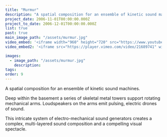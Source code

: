 ```yaml
---
title: "Murmur"
description: "A spatial composition for an ensemble of kinetic sound machines."
project_date: 2006-11-01T00:00:00.000Z
project_to_date: 2006-12-01T00:00:00.000Z
list: true
past: true
main_image_path: "/assets/murmur.jpg"
video_embed: '<iframe width="960" height="720" src="https://www.youtube-nocookie.com/embed/f6rCXy6cB0I?rel=0" frameborder="0" allowfullscreen></iframe>'
video_embed2: '<iframe src="https://player.vimeo.com/video/21689741" width="640" height="480" frameborder="0" webkitallowfullscreen mozallowfullscreen allowfullscreen></iframe>'

images:
  - image_path: "/assets/murmur.jpg"
    description:
tags:
order: 9
---
```

A spatial composition for an ensemble of kinetic sound machines.

Deep within the basement a series of skeletal metal towers support rotating mechanical arms. Loudspeakers on the arms emit pulsing, electric drones of sound.

This intricate system of electro-mechanical sound generators creates a complex, multi-layered sound composition and a compelling visual spectacle.